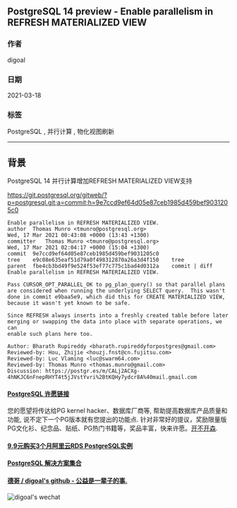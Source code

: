 ## PostgreSQL 14 preview - Enable parallelism in REFRESH MATERIALIZED VIEW    
  
### 作者  
digoal  
  
### 日期  
2021-03-18  
  
### 标签  
PostgreSQL , 并行计算 , 物化视图刷新    
  
----  
  
## 背景  
PostgreSQL 14 并行计算增加REFRESH MATERIALIZED VIEW支持  
  
https://git.postgresql.org/gitweb/?p=postgresql.git;a=commit;h=9e7ccd9ef64d05e87ceb1985d459bef9031205c0  
  
```  
Enable parallelism in REFRESH MATERIALIZED VIEW.  
author	Thomas Munro <tmunro@postgresql.org>	  
Wed, 17 Mar 2021 00:43:08 +0000 (13:43 +1300)  
committer	Thomas Munro <tmunro@postgresql.org>	  
Wed, 17 Mar 2021 02:04:17 +0000 (15:04 +1300)  
commit	9e7ccd9ef64d05e87ceb1985d459bef9031205c0  
tree	e9c08e635eaf51d79a0f498312870a26a3d4f150	tree  
parent	fbe4cb3bd49f9e524f53ef77c775c1bad4d0312a	commit | diff  
Enable parallelism in REFRESH MATERIALIZED VIEW.  
  
Pass CURSOR_OPT_PARALLEL_OK to pg_plan_query() so that parallel plans  
are considered when running the underlying SELECT query.  This wasn't  
done in commit e9baa5e9, which did this for CREATE MATERIALIZED VIEW,  
because it wasn't yet known to be safe.  
  
Since REFRESH always inserts into a freshly created table before later  
merging or swapping the data into place with separate operations, we can  
enable such plans here too.  
  
Author: Bharath Rupireddy <bharath.rupireddyforpostgres@gmail.com>  
Reviewed-by: Hou, Zhijie <houzj.fnst@cn.fujitsu.com>  
Reviewed-by: Luc Vlaming <luc@swarm64.com>  
Reviewed-by: Thomas Munro <thomas.munro@gmail.com>  
Discussion: https://postgr.es/m/CALj2ACXg-4hNKJC6nFnepRHYT4t5jJVstYvri%2BtKQHy7ydcr8A%40mail.gmail.com  
```  
  
  
#### [PostgreSQL 许愿链接](https://github.com/digoal/blog/issues/76 "269ac3d1c492e938c0191101c7238216")
您的愿望将传达给PG kernel hacker、数据库厂商等, 帮助提高数据库产品质量和功能, 说不定下一个PG版本就有您提出的功能点. 针对非常好的提议，奖励限量版PG文化衫、纪念品、贴纸、PG热门书籍等，奖品丰富，快来许愿。[开不开森](https://github.com/digoal/blog/issues/76 "269ac3d1c492e938c0191101c7238216").  
  
  
#### [9.9元购买3个月阿里云RDS PostgreSQL实例](https://www.aliyun.com/database/postgresqlactivity "57258f76c37864c6e6d23383d05714ea")
  
  
#### [PostgreSQL 解决方案集合](https://yq.aliyun.com/topic/118 "40cff096e9ed7122c512b35d8561d9c8")
  
  
#### [德哥 / digoal's github - 公益是一辈子的事.](https://github.com/digoal/blog/blob/master/README.md "22709685feb7cab07d30f30387f0a9ae")
  
  
![digoal's wechat](../pic/digoal_weixin.jpg "f7ad92eeba24523fd47a6e1a0e691b59")
  
